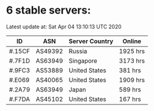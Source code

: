 # 6 stable servers:

Latest update at: Sat Apr 04 13:10:13 UTC 2020

| ID | ASN | Server Country | Online |
| -- | --- | -------------- | ------ |
| #.15CF | AS49392 | Russia | 1925 hrs |
| #.7F1D | AS63949 | Singapore | 3173 hrs |
| #.9FC3 | AS53889 | United States | 381 hrs |
| #.E069 | AS40065 | United States | 1909 hrs |
| #.2A79 | AS63949 | Japan | 589 hrs |
| #.F7DA | AS45102 | United States | 167 hrs |

